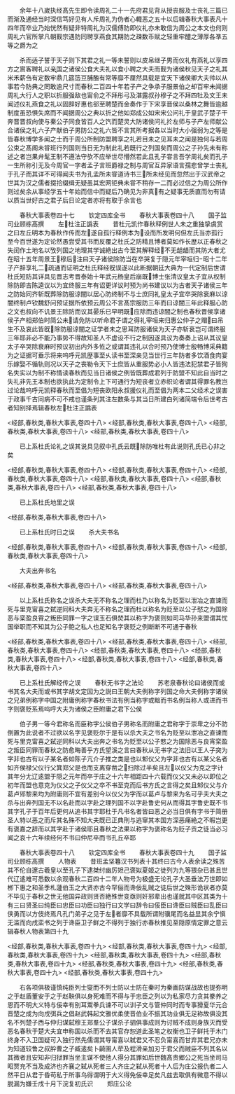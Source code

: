 <!-- { "loadSidebar": true } -->
　　余年十八嵗执经髙先生即令读周礼二十一先府君见背从授丧服及士丧礼三篇已而渐及通经当时深信笃好见有人斥周礼为伪者心輙恶之五十以后辑春秋大事表凡十四年而卒业乃始恍然有疑非特周礼为汉儒傅防即仪礼亦未敢信为周公之本文也何则周礼六官所掌凡朝觐宗遇防同聘享燕食其期防之疎数币赋之轻重牢醴之薄厚各凖五等之爵为之

　　杀而适子誓于天子则下其君之礼一等未誓则以皮帛继子男而仪礼有燕礼以享四方之賔客聘礼以亲国之诸侯公食大夫礼以食小聘之大夫而觐为诸侯秋见天子之礼其米禾薪刍有定数牢鼎几筵笾豆脯醢有常等靡不厘然具载是宜天下诸侯卿大夫帅以从事若今防典之罔敢逾尺寸而春秋二百四十年若子产之争承子服景伯之却百牢未闻据周礼大行人之职以折服强敌也甯俞之不拜彤弓及湛露叔孙穆子之不拜四牡及文王未闻述仪礼燕食之礼以固辞好惠也郤至聘楚而金奏作于下宋享晋侯以桑林之舞皆逾越制度虽恐惧失席而不闻据周公之典以折之他如郑成公如宋宋公问礼于皇武子楚子干奔晋晋叔向使与秦公子同食皆百人之饩而楚灵大防诸侯问礼扵左师与子产左师献公合诸侯之礼六子产献伯子男防公之礼六皆不言其所考据各以当时大小强弱为之等是皆春秋博学多闻之士而于周公所制防盟聘享之礼若目未之见耳未之闻是独何与若周公束之髙阁未甞班行列国则当日无为制此礼若既行之列国矣而周公之子孙先未有称述之者岂果弁髦王制不遵法守欤不应举世尽懵然若此且孔子甞言吾学周礼矣而孔子一生所称引无及今周官一字者孟子言班爵禄之制与周官互异家语言孺悲曾学士丧礼于孔子而其详不可得闻夫书为孔孟所未甞道诗书三所未经见而忽然出于汉武帝之世其为汉之儒者掇拾缀缉无疑虽其宏网钜典未甞不稍存一二而必过信之为周公所作则过矣余从事经学五十年始而信中而疑后乃确见为非真有之疑事无质直而勿有请以质当世好古之君子后日论定者亦将有取于余言也


　　春秋大事表卷四十七
　　钦定四库全书
　　春秋大事表卷四十八
　　国子监司业顾栋髙撰
　　左杜注正譌表
　　昔杜元凯作春秋释例世人未之重独挚虞赏之曰左丘明本为春秋作传而左遂自孤行释例本为设而所发明何但左氏当亦孤行至今百世遂为定论然愚尝受其书而反覆之杜氏之防精且博者莫如作长歴以正春秋之失闰作土地名以攷列国之地理其学诚絶出古今至其解释经不无龃龉而其防大者尤在昭十五年周景王穆后注曰天子诸侯除防当在卒哭复于隠元年宰咺归昭十二年子产辞享礼二疏通而证明之杜氏释经旣误遂以此断据朝廷大典为一代定制后世谓杜氏短防其详具见晋志考晋泰始十年武元杨皇后崩既博士张清议皇太子宜从权制除防即吉陈逵议以为宜终服三年有诏更详议时预为尚书建议以为古者天子诸侯三年之防始同齐斩既葬除防服谅闇以居心防终制不与士庶同礼皇太子宜卒哭除衰麻以谅闇终制卢钦魏舒问预证据所依预云周公不言髙宗服防三年而曰谅闇三年此释服心防之文也叔向不讥景王除防而议其晏乐已早明既应除而违谅闇之制也春秋晋侯享诸侯子产相郑伯时简公未请免防以听命君子谓之得礼宰咺来归惠公仲子之赗曰吊生不及哀此皆旣除防服谅闇之证学者未之思耳防服诸侯为天子亦斩衰岂可谓终服三年耶非必不能乃事势不得故知圣人不虚设不行之制因遂具议为奏奏上诏从其议皇太子卒哭除衰麻时预议初出内外多恠之或谓其违礼以合时预乃使博士殷畅博采典籍为之证据可垂示将来呜呼元凯歴事至乆读书至深亲见当世行三年防者多饮酒食肉宴乐嫁娶不循轨则况以天子之丧勒令天下士庶皆从重服势必小人皆违法犯禁君子皆狥名失实以为制不称情读春秋而见当日诸侯之例皆既葬成君列于防盟不知此自当时之失礼非先王本制也欲执此为定制令上下可通行为短丧者立赤帜论者谓其得罪名教岂过论哉呜呼元凯释春秋而至倡为短丧欧阳永叔援仪礼而至倡为两本二父经术之误害于政事千古同病不可不戒也谨条列其注左数条与其当日所建白列诸简端令后世考古者知别择焉辑春秋左杜注正譌表






<经部,春秋类,春秋大事表,卷四十八>
<经部,春秋类,春秋大事表,卷四十八>
<经部,春秋类,春秋大事表,卷四十八>
<经部,春秋类,春秋大事表,卷四十八>













　　已上系杜氏论礼之误其说具见叙中孔氏云既除防唯杜有此说则孔氏已心非之矣

<经部,春秋类,春秋大事表,卷四十八>
<经部,春秋类,春秋大事表,卷四十八>
<经部,春秋类,春秋大事表,卷四十八>
<经部,春秋类,春秋大事表,卷四十八>
<经部,春秋类,春秋大事表,卷四十八>
<经部,春秋类,春秋大事表,卷四十八>





　　已上系杜氏地里之误










<经部,春秋类,春秋大事表,卷四十八>

　　已上系杜氏时日之误
　　杀大夫书名













<经部,春秋类,春秋大事表,卷四十八>
<经部,春秋类,春秋大事表,卷四十八>
<经部,春秋类,春秋大事表,卷四十八>













　　大夫出奔书名


<经部,春秋类,春秋大事表,卷四十八>
<经部,春秋类,春秋大事表,卷四十八>


　　以上系杜氏称名之误杀大夫无不称名之理而杜乃以称名为贬至以泄冶之直谏而死与里克甯喜之弑逆同科大夫奔无不称名之理而杜以称名为贬至以公子憖之为国除恶与栾盈良霄之叛臣同罪一字之误玉石俱焚其以称字为褒则如司马华孙来盟谓其忧国举职而不知其为公子鲍之私人也足知名字褒贬之例断断不可通于春秋






<经部,春秋类,春秋大事表,卷四十八>
<经部,春秋类,春秋大事表,卷四十八>
<经部,春秋类,春秋大事表,卷四十八>
<经部,春秋类,春秋大事表,卷四十八>
<经部,春秋类,春秋大事表,卷四十八>
<经部,春秋类,春秋大事表,卷四十八>
<经部,春秋类,春秋大事表,卷四十八>










　　已上系杜氏解经传之误
　　春秋无书字之法论
　　苏老泉春秋论曰诸侯而或书其名大夫而或书其字胡文定因为之説曰王朝大夫例称字列国之命大夫例称字诸侯之兄弟例称字中国之附庸例称字春秋书法有例当称字或黜而书名例当称人或进而书字则褒贬系焉呜呼大夫为诸侯之臣附庸之君下公侯

　　伯子男一等今君称名而臣称字公侯伯子男称名而附庸之君称字于崇卑之分不防倒置为此说者不过欲以名字见褒贬尔于是有以杀大夫之书名为贬至以泄冶之直谏而死与里克甯喜之弑逆同科以大夫出奔之书名为贬至以公子憗之为国除恶与良宵栾盈之叛臣同罪而春秋之防愈晦善乎方氏望溪之言曰春秋从无书字之法旧以王人子突为字非也古有以子某名者如陈子亢介子推之类是也以邾仪父为字非也古有以某父名者如齐侯禄父仪行父箕郑父是也而支离穿凿之扫除过半矣且左以仪父为克之字计其年分尢辽逺盟于隠之元年而卒于庄之十六年相距四十六载而仪父又未必以即位之初年而盟也意克为仪父之子仪父之卒不书至克而后书方氏之言得之矣且邾仪父与介葛卢郳黎来均为附庸则不宜有差别今以仪父为字而以葛卢与黎来为名可乎夫大夫之杀与出奔列国无不以名赴而以字赴之理列国不以字赴鲁史何从而得其字鲁史既不书其字孔子于百年后更何从追书其字耶杜于凡书名者皆曰恶之必当日俱有字书于简册圣人特以恶之而斥其名殊不知大夫既已正典刑与逃窜其本国方深恶痛絶之不暇岂更有褒嘉之辞而以其字赴于诸侯耶且春秋之法果以称字为褒称名为贬子贡之徒当必习闻之哀十六年续经何不书曰仲尼卒而书孔丘卒耶







　　春秋大事表卷四十八
　　钦定四库全书
　　春秋大事表卷四十九
　　国子监司业顾栋髙撰
　　人物表
　　昔班孟坚篹汉书列表十其终曰古今人表余读之殊苦其不伦自邃古羲皇以至孔子下逮桀纣幽厉妲己褒姒夏姬之徒列为九等猥杂已甚且世代辽逺难可悉数以余观春秋二百四十二年人物号为极盛无论孔子大圣垂法万世即如栁下惠之和圣季札蘧伯玉之大贤亦古今罕俪而谗佞乱贼之徒后世之殊形诡状者亦莫不毕见于春秋之世无他国异政则贤否絶殊世变亟则奸邪辈出也谨就其中区其类为十有三曰贤圣曰纯臣曰忠臣曰功臣曰独行曰文学曰辞令曰佞臣曰谗臣曰贼臣曰乱臣曰侠勇而以方伎终焉凡孔门弟子之见于左者靡不具载所谓附骥尾而名益显其余宁愼无滥而向戌栾书之列于谗臣卫子鲜之不得列于独行亦春秋推见至隠原情定罪之意云辑春秋人物表第四十九













<经部,春秋类,春秋大事表,卷四十九>
<经部,春秋类,春秋大事表,卷四十九>
<经部,春秋类,春秋大事表,卷四十九>
<经部,春秋类,春秋大事表,卷四十九>
<经部,春秋类,春秋大事表,卷四十九>
<经部,春秋类,春秋大事表,卷四十九>
<经部,春秋类,春秋大事表,卷四十九>
<经部,春秋类,春秋大事表,卷四十九>













　　右各项俱极谨慎纯臣列士燮而不列士防以士防在秦时为秦画防谋战故也提弥明之于赵盾董安于之于赵鞅俱以身死难而不得与于忠臣之列以为私家尽力贪其豢养之恩而不明大义特与佞幸有别耳鬻拳兵谏不可以训子文与管仲同时而专事猾夏华元合晋楚之成为向戌弭兵之倡赵武韩起文雅优柔使晋伯业不振其功业俱无足称故俱没其名不列楚子西与仲归谋弑穆王郑羣公子谋杀子驷俱事成则为讨贼不成则身族灭而受恶名春秋于楚大夫宜申称国以杀而不去其官存恕道此圣笔之权衡也卫子鲜托于木门终身不入卫国疑可入独行然先儒谓其导甯喜以弑君又不忍负甯喜而甘弃其君兄亦未为知道较鲁之叔肸曹之子臧逺矣卜齮圉人荦及程滑亲加刃于君父而贼臣不列其名以其微者且安知非归狱罪当坐主谋不使他人得分其罪如后世魏髙贵郷公之死当坐司马昭贾充不当及成济也齐襄之弑从死者三人齐庄之弑从死者十人后为庄公报仇者二人然平日从君于昏苟私于所事乌得谓明于大义得免佞幸足矣凡兹去取俱有微意不得以脱漏为嫌壬戌十月下浣复初氏识
　　郑庄公论

